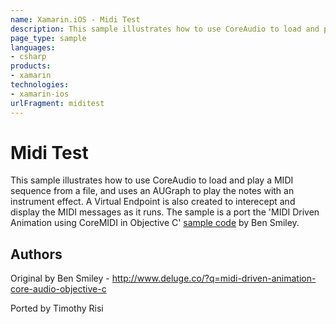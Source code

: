 ```yaml
---
name: Xamarin.iOS - Midi Test
description: This sample illustrates how to use CoreAudio to load and play a MIDI sequence from a file, and uses an AUGraph to play the notes with an instrument...
page_type: sample
languages:
- csharp
products:
- xamarin
technologies:
- xamarin-ios
urlFragment: miditest
---
```

# Midi Test

This sample illustrates how to use CoreAudio to load and play a MIDI sequence from a file, and uses an AUGraph to play the notes with an instrument effect.  A Virtual Endpoint is also created to interecept and display the MIDI messages as it runs.  The sample is a port the 'MIDI Driven Animation using CoreMIDI in Objective C' [sample code](http://www.deluge.co/?q=midi-driven-animation-core-audio-objective-c) by Ben Smiley.

## Authors

Original by Ben Smiley - http://www.deluge.co/?q=midi-driven-animation-core-audio-objective-c

Ported by Timothy Risi
